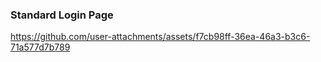 ### Standard Login Page

https://github.com/user-attachments/assets/f7cb98ff-36ea-46a3-b3c6-71a577d7b789

